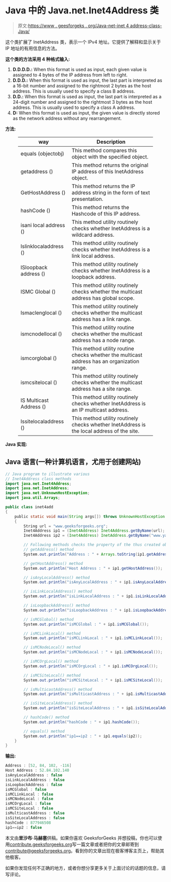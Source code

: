 # Java 中的 Java.net.Inet4Address 类

> 原文:[https://www . geesforgeks . org/Java-net-inet 4 address-class-Java/](https://www.geeksforgeeks.org/java-net-inet4address-class-java/)

这个类扩展了 InetAddress 类，表示一个 IPv4 地址。它提供了解释和显示关于 IP 地址的有用信息的方法。

**这个类的方法采用 4 种格式输入:**

1.  **D.D.D.D.:** When this format is used as input, each given value is assigned to 4 bytes of the IP address from left to right.
2.  **D.D.D.:** When this format is used as input, the last part is interpreted as a 16-bit number and assigned to the rightmost 2 bytes as the host address. This is usually used to specify a class B address.
3.  **D.D.:** When this format is used as input, the last part is interpreted as a 24-digit number and assigned to the rightmost 3 bytes as the host address. This is usually used to specify a class A address.
4.  **D:** When this format is used as input, the given value is directly stored as the network address without any rearrangement.

**方法:**

<figure class="table">

| way | Description |
| --- | --- |
| equals (objectobj) | This method compares this object with the specified object. |
| getaddress () | This method returns the original IP address of this InetAddress object. |
| GetHostAddress () | This method returns the IP address string in the form of text presentation. |
| hashCode () | This method returns the Hashcode of this IP address. |
| isani local address () | This method utility routinely checks whether InetAddress is a wildcard address. |
| Islinklocaladdress () | This method utility routinely checks whether InetAddress is a link local address. |
| ISloopback address () | This method utility routinely checks whether InetAddress is a loopback address. |
| ISMC Global () | This method utility routinely checks whether the multicast address has global scope. |
| Ismaclenglocal () | This method utility routinely checks whether the multicast address has a link range. |
| ismcnodellocal () | This method utility routine checks whether the multicast address has a node range. |
| ismcorglobal () | This method utility routine checks whether the multicast address has an organization range. |
| ismcsitelocal () | This method utility routinely checks whether the multicast address has a site range. |
| IS Multicast Address () | This method utility routinely checks whether InetAddress is an IP multicast address. |
| Issitelocaladdress () | This method utility routinely checks whether InetAddress is the local address of the site. |

</figure>

**Java 实现:**

## Java 语言(一种计算机语言，尤用于创建网站)

```java
// Java program to illustrate various
// Inet4Address class methods
import java.net.Inet4Address;
import java.net.InetAddress;
import java.net.UnknownHostException;
import java.util.Arrays;

public class inet4add
{
    public static void main(String args[]) throws UnknownHostException
    {
        String url = "www.geeksforgeeks.org";
        Inet4Address ip1 = (Inet4Address) Inet4Address.getByName(url);
        Inet4Address ip2 = (Inet4Address) InetAddress.getByName("www.yahoo.com");

        // Following methods checks the property of the thus created object.
        // getAddress() method
        System.out.println("Address : " + Arrays.toString(ip1.getAddress()));

        // getHostAddress() method
        System.out.println("Host Address : " + ip1.getHostAddress());

        // isAnyLocalAddress() method
        System.out.println("isAnyLocalAddress : " + ip1.isAnyLocalAddress());

        // isLinkLocalAddress() method
        System.out.println("isLinkLocalAddress : " + ip1.isLinkLocalAddress());

        // isLoopbackAddress() method
        System.out.println("isLoopbackAddress : " + ip1.isLoopbackAddress());

        // isMCGlobal() method
        System.out.println("isMCGlobal : " + ip1.isMCGlobal());

        // isMCLinkLocal() method
        System.out.println("isMCLinkLocal : " + ip1.isMCLinkLocal());

        // isMCNodeLocal() method
        System.out.println("isMCNodeLocal : " + ip1.isMCNodeLocal());

        // isMCOrgLocal() method
        System.out.println("isMCOrgLocal : " + ip1.isMCOrgLocal());

        // isMCSiteLocal() method
        System.out.println("isMCSiteLocal : " + ip1.isMCSiteLocal());

        // isMulticastAddress() method
        System.out.println("isMulticastAddress : " + ip1.isMulticastAddress());

        // isSiteLocalAddress() method
        System.out.println("isSiteLocalAddress : " + ip1.isSiteLocalAddress());

        // hashCode() method
        System.out.println("hashCode : " + ip1.hashCode());

        // equals() method
        System.out.println("ip1==ip2 : " + ip1.equals(ip2));
    }
}
```

**输出:**

```java
Address : [52, 84, 102, -116]
Host Address : 52.84.102.140
isAnyLocalAddress : false
isLinkLocalAddress : false
isLoopbackAddress : false
isMCGlobal : false
isMCLinkLocal : false
isMCNodeLocal : false
isMCOrgLocal : false
isMCSiteLocal : false
isMulticastAddress : false
isSiteLocalAddress : false
hashCode : 877946508
ip1==ip2 : false
```

本文由**里沙布·马赫塞**供稿。如果你喜欢 GeeksforGeeks 并想投稿，你也可以使用[contribute.geeksforgeeks.org](http://contribute.geeksforgeeks.org)写一篇文章或者把你的文章邮寄到 contribute@geeksforgeeks.org。看到你的文章出现在极客博客主页上，帮助其他极客。

如果你发现任何不正确的地方，或者你想分享更多关于上面讨论的话题的信息，请写评论。